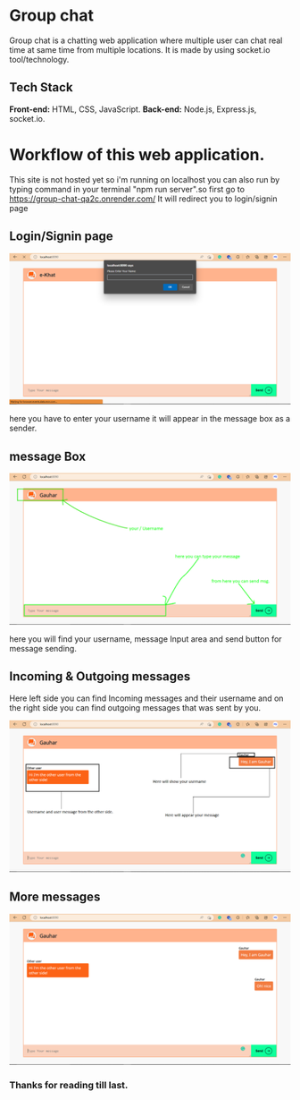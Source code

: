 
# Group chat

Group chat is a chatting web application where multiple user can chat real time at same time from multiple locations. It is made by using socket.io tool/technology.

## Tech Stack

**Front-end:** HTML, CSS, JavaScript.
**Back-end:** Node.js, Express.js, socket.io.


# Workflow of this web application.
This site is not hosted yet so i'm running on localhost you can also run by typing command in your terminal "npm run server".so first go to https://group-chat-qa2c.onrender.com/ It will redirect you to login/signin page




## Login/Signin page

![App Screenshot](https://github.com/iamgauhar/ssofmysites/blob/main/Chat%20Group/Input.png?raw=true)

here you have to enter your username it will appear in the message box as a sender.

## message Box

![App Screenshot](https://github.com/iamgauhar/ssofmysites/blob/main/Chat%20Group/Second.png?raw=true)

here you will find your username, message Input area and send button for message sending.

## Incoming & Outgoing messages

Here left side you can find Incoming messages and their username and on the right side you can find outgoing messages that was sent by you.

![App Screenshot](https://github.com/iamgauhar/ssofmysites/blob/main/Chat%20Group/msgs.png?raw=true)

## More messages

![App Screenshot](https://github.com/iamgauhar/ssofmysites/blob/main/Chat%20Group/third.png?raw=true)



### Thanks for reading till last.
